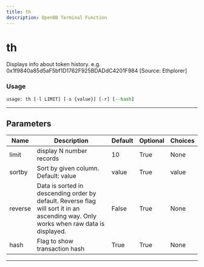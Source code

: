```yaml
---
title: th
description: OpenBB Terminal Function
---
```


# th

Displays info about token history. e.g. 0x1f9840a85d5aF5bf1D1762F925BDADdC4201F984 [Source: Ethplorer]
### Usage 
```python
usage: th [-l LIMIT] [-s {value}] [-r] [--hash]
```
---
## Parameters
| Name | Description | Default | Optional | Choices |
| ---- | ----------- | ------- | -------- | ------- |
| limit | display N number records | 10 | True | None |
| sortby | Sort by given column. Default: value | value | True | value |
| reverse | Data is sorted in descending order by default. Reverse flag will sort it in an ascending way. Only works when raw data is displayed. | False | True | None |
| hash | Flag to show transaction hash | True | True | None |
---
